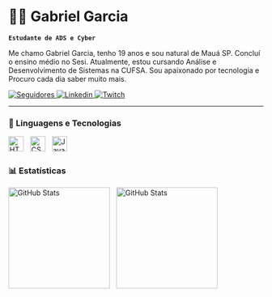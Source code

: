 # 👨‍💻 Gabriel Garcia

**`Estudante de ADS e Cyber`**

Me chamo Gabriel Garcia, tenho 19 anos e sou natural de Mauá SP. Concluí o ensino médio no Sesi. Atualmente, estou cursando Análise e Desenvolvimento de Sistemas na CUFSA. Sou apaixonado por tecnologia e Procuro cada dia saber muito mais.

<p>
    </a> 
    </a>
    <a href="https://github.com/GarciaGabrielDEV">
        <img 
            alt="Seguidores" 
            title="Me siga no GitHub" 
            src="https://custom-icon-badges.demolab.com/github/followers/GarciaGabrielDEV?color=236ad3&labelColor=1155ba&style=for-the-badge&logo=github&label=Seguidores&logoColor=white"
        />
    <a href="https://www.linkedin.com/in/cttgabrielgarcia/">
    <img 
            alt="Linkedin" 
            title="Me siga no Linkedin" 
            src="https://img.shields.io/badge/LinkedIn-0077B5?style=for-the-badge&logo=linkedin&logoColor=white"
        />
    <a href="https://www.twitch.tv/odereek">
    <img 
            alt="Twitch" 
            title="Me siga na Twitch" 
            src="https://img.shields.io/badge/Twitch-9146FF?style=for-the-badge&logo=twitch&logoColor=white"
        />
    </a>
</p>

---

### 🤖 Linguagens e Tecnologias

<img 
    align="left" 
    alt="HTML"
    title="HTML" 
    width="30px" 
    style="padding-right: 10px;" 
    src="https://cdn.jsdelivr.net/gh/devicons/devicon@latest/icons/html5/html5-original.svg" 
/>
<img 
    align="left" 
    alt="CSS" 
    title="CSS"
    width="30px" 
    style="padding-right: 10px;" 
    src="https://cdn.jsdelivr.net/gh/devicons/devicon@latest/icons/css3/css3-original.svg" 
/>
<img 
    align="left" 
    alt="JavaScript" 
    title="JavaScript"
    width="30px" 
    style="padding-right: 10px;" 
    src="https://cdn.jsdelivr.net/gh/devicons/devicon@latest/icons/javascript/javascript-original.svg" 
/>

<br/>
<br/>

### 📊 Estatísticas

<p>
  <img 
    align="left" 
    alt="GitHub Stats" 
    height="200" 
    style="padding-right: 10px;" 
    src="https://github-readme-stats.vercel.app/api?username=GarciaGabrielDEV&show_icons=true&theme=tokyonight&include_all_commits=true&locale=pt-br" 
  />

<img 
      align="left" 
      alt="GitHub Stats" 
      height="200" 
      src="https://github-readme-stats.vercel.app/api/top-langs/?username=GarciaGabrielDEV&theme=tokyonight&layout=compact&custom_title=Tecnologias&langs_count=9" 
  />

</p>
